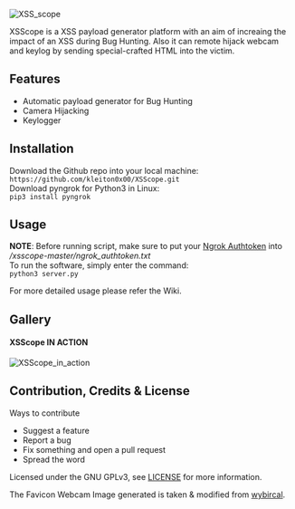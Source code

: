 ![XSS_scope](https://i.imgur.com/rSRvUx3.png)

XSScope is a XSS payload generator platform with an aim of increaing the impact of an XSS during Bug Hunting. Also it can remote hijack webcam and keylog by sending special-crafted HTML into the victim.

## Features
- Automatic payload generator for Bug Hunting
- Camera Hijacking
- Keylogger

## Installation
Download the Github repo into your local machine:  
```https://github.com/kleiton0x00/XSScope.git```  
Download pyngrok for Python3 in Linux:  
```pip3 install pyngrok```

## Usage
**NOTE**: Before running script, make sure to put your [Ngrok Authtoken](https://ngrok.com/) into _/xsscope-master/ngrok_authtoken.txt_  
To run the software, simply enter the command:  
```python3 server.py```

For more detailed usage please refer the Wiki.

## Gallery
#### XSScope IN ACTION
![XSScope_in_action](https://i.imgur.com/XCe4c3v.png)

## Contribution, Credits & License

Ways to contribute

- Suggest a feature
- Report a bug
- Fix something and open a pull request
- Spread the word

Licensed under the GNU GPLv3, see [LICENSE](https://github.com/kleiton0x00/XSScope/blob/master/LICENSE) for more information.

The Favicon Webcam Image generated is taken & modified from [wybircal](https://github.com/wybiral).
